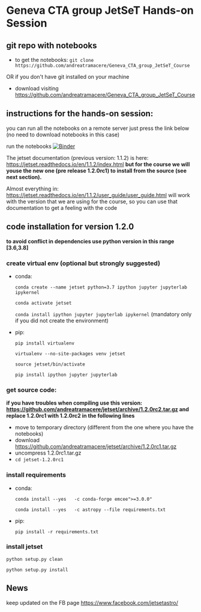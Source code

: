 # Geneva CTA group JetSeT Hands-on Session

## git repo with notebooks 

- to get the notebooks:
  `git clone https://github.com/andreatramacere/Geneva_CTA_group_JetSeT_Course`

OR if you don't have git installed on your machine

- download visiting <https://github.com/andreatramacere/Geneva_CTA_group_JetSeT_Course>

## instructions for the hands-on session: 

you can run all the notebooks on a remote server just press the link below (no need to download notebooks in this case)

run the notebooks [![Binder](https://mybinder.org/badge_logo.svg)](https://mybinder.org/v2/gh/andreatramacere/Geneva_CTA_group_JetSeT_Course/HEAD)


The jetset documentation (previous version: 1.1.2) is here:
https://jetset.readthedocs.io/en/1.1.2/index.html
**but for the course we will youse the new one (pre release 1.2.0rc1) to install from the source (see next section).**

Almost everything in: https://jetset.readthedocs.io/en/1.1.2/user_guide/user_guide.html
will work with the version that we are using for the course, so you can use that documentation to get a feeling with the code

## code installation for version 1.2.0
**to avoid conflict in dependencies use python version in this range [3.6,3.8]**


### create virtual env (optional but strongly suggested)
- conda:
 
  `conda create --name jetset python=3.7 ipython jupyter jupyterlab ipykernel`
 
  `conda activate jetset`  

  `conda install ipython jupyter jupyterlab ipykernel` (mandatory only if you did not create the environment)

- pip:
  
   `pip install virtualenv`
  
   `virtualenv --no-site-packages venv jetset`
  
  `source jetset/bin/activate`
  
  `pip install ipython jupyter jupyterlab`

### get source code:
**if you have troubles when compiling use this version: https://github.com/andreatramacere/jetset/archive/1.2.0rc2.tar.gz and replace 1.2.0rc1 with 1.2.0rc2 in the following lines**

- move to temporary directory (different from the one where you have the notebooks)
- download  https://github.com/andreatramacere/jetset/archive/1.2.0rc1.tar.gz
- uncompress 1.2.0rc1.tar.gz
- `cd jetset-1.2.0rc1`

### install requirements
- conda:

  `conda install --yes   -c conda-forge emcee">=3.0.0"`

  `conda install --yes   -c astropy --file requirements.txt`

- pip:

  `pip install -r requirements.txt `


### install jetset

  `python setup.py clean`
  
  `python setup.py install`



## News
keep updated on the FB page <https://www.facebook.com/jetsetastro/>
